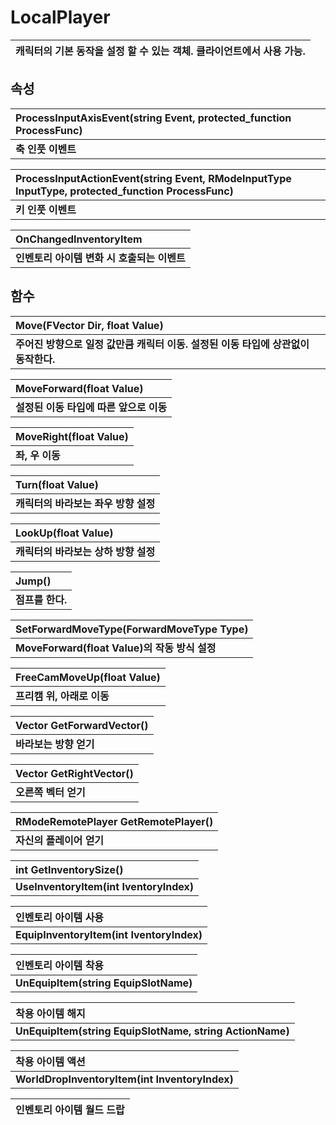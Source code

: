# **LocalPlayer**

| **캐릭터의 기본 동작을 설정 할 수 있는 객체. 클라이언트에서 사용 가능.** |
| :--- |
## **속성**

| **ProcessInputAxisEvent(string Event, protected_function ProcessFunc)** |
| :--- |
| **축 인풋 이벤트** |

| **ProcessInputActionEvent(string Event, RModeInputType InputType, protected_function ProcessFunc)** |
| :--- |
| **키 인풋 이벤트** |

| **OnChangedInventoryItem** |
| :--- |
| **인벤토리 아이템 변화 시 호출되는 이벤트** |

## **함수**

| **Move(FVector Dir, float Value)** |
| :--- |
| **주어진 방향으로 일정 값만큼 캐릭터 이동. 설정된 이동 타입에 상관없이 동작한다.** |

| **MoveForward(float Value)** |
| :--- |
| **설정된 이동 타입에 따른 앞으로 이동** |

| **MoveRight(float Value)** |
| :--- |
| **좌, 우 이동** |

| **Turn(float Value)** |
| :--- |
| **캐릭터의 바라보는 좌우 방향 설정** |

| **LookUp(float Value)** |
| :--- |
| **캐릭터의 바라보는 상하 방향 설정** |

| **Jump()** |
| :--- |
| **점프를 한다.** |

| **SetForwardMoveType(ForwardMoveType Type)** |
| :--- |
| **MoveForward(float Value)의 작동 방식 설정** |

| **FreeCamMoveUp(float Value)** |
| :--- |
| **프리캠 위, 아래로 이동** |

| **Vector GetForwardVector()** |
| :--- |
| **바라보는 방향 얻기** |

| **Vector GetRightVector()** |
| :--- |
| **오른쪽 벡터 얻기** |

| **RModeRemotePlayer GetRemotePlayer()** |
| :--- |
| **자신의 플레이어 얻기** |

| **int GetInventorySize()** |
| :--- |
| **UseInventoryItem(int IventoryIndex)** |

| **인벤토리 아이템 사용** |
| :--- |
| **EquipInventoryItem(int IventoryIndex)** |

| **인벤토리 아이템 착용** |
| :--- |
| **UnEquipItem(string EquipSlotName)** |

| **착용 아이템 해지** |
| :--- |
| **UnEquipItem(string EquipSlotName, string ActionName)** |

| **착용 아이템 액션** |
| :--- |
| **WorldDropInventoryItem(int InventoryIndex)** |

| **인벤토리 아이템 월드 드랍** |
| :--- |
